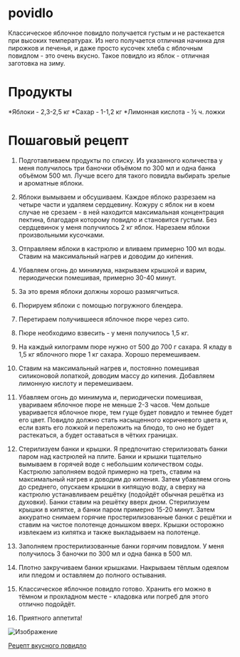 # povidlo
Классическое яблочное повидло получается густым и не растекается при высоких температурах. Из него получается отличная начинка для пирожков и печенья, и даже просто кусочек хлеба с яблочным повидлом - это очень вкусно. Такое повидло из яблок - отличная заготовка на зиму.

# Продукты
*Яблоки - 2,3-2,5 кг
*Сахар - 1-1,2 кг
*Лимонная кислота - ½ ч. ложки

# Пошаговый рецепт
1. Подготавливаем продукты по списку. Из указанного количества у меня получилось три баночки объёмом по 300 мл и одна банка объёмом 500 мл.
Лучше всего для такого повидла выбирать зрелые и ароматные яблоки.

2. Яблоки вымываем и обсушиваем. Каждое яблоко разрезаем на четыре части и удаляем сердцевину. Кожуру с яблок ни в коем случае не срезаем - в ней находится максимальная концентрация пектина, благодаря которому повидло и становится густым.
Без сердцевинок у меня получилось 2 кг яблок. Нарезаем яблоки произвольными кусочками.

3. Отправляем яблоки в кастрюлю и вливаем примерно 100 мл воды. Ставим на максимальный нагрев и доводим до кипения.

4. Убавляем огонь до минимума, накрываем крышкой и варим, периодически помешивая, примерно 30-40 минут.

5. За это время яблоки должны хорошо размягчиться.

6. Пюрируем яблоки с помощью погружного блендера.

7. Перетираем получившееся яблочное пюре через сито.

8. Пюре необходимо взвесить - у меня получилось 1,5 кг.

9. На каждый килограмм пюре нужно от 500 до 700 г сахара. Я кладу в 1,5 кг яблочного пюре 1 кг сахара. Хорошо перемешиваем.

10. Ставим на максимальный нагрев и, постоянно помешивая силиконовой лопаткой, доводим массу до кипения. Добавляем лимонную кислоту и перемешиваем.

11. Убавляем огонь до минимума и, периодически помешивая, увариваем яблочное пюре не меньше 2-3 часов. Чем дольше уваривается яблочное пюре, тем гуще будет повидло и темнее будет его цвет. Повидло должно стать насыщенного коричневого цвета и, если взять его ложкой и переложить на блюдо, то оно не будет растекаться, а будет оставаться в чётких границах.

12. Стерилизуем банки и крышки. Я предпочитаю стерилизовать банки паром над кастрюлей на плите.
Банки и крышки тщательно вымываем в горячей воде с небольшим количеством соды.
Кастрюлю заполняем водой примерно на треть, ставим на максимальный нагрев и доводим до кипения. Затем убавляем огонь до среднего, опускаем крышки в кипящую воду, а сверху на кастрюлю устанавливаем решётку (подойдёт обычная решётка из духовки). Банки ставим на решётку вверх дном. Стерилизуем крышки в кипятке, а банки паром примерно 15-20 минут.
Затем аккуратно снимаем горячие простерилизованные банки с решётки и ставим на чистое полотенце донышком вверх. Крышки осторожно извлекаем из кипятка и также выкладываем на полотенце.

13. Заполняем простерилизованные банки горячим повидлом. У меня получилось 3 баночки по 300 мл и одна банка в 500 мл.

14. Плотно закручиваем банки крышками. Накрываем тёплым одеялом или пледом и оставляем до полного остывания.

15. Классическое яблочное повидло готово. Хранить его можно в тёмном и прохладном месте - кладовка или погреб для этого отлично подойдёт.

16. Приятного аппетита!

![Изображение](https://img1.russianfood.com/dycontent/images_upl/533/big_532687.jpg)

[Рецепт вкусного повидло](https://www.russianfood.com/recipes/recipe.php?rid=163553)